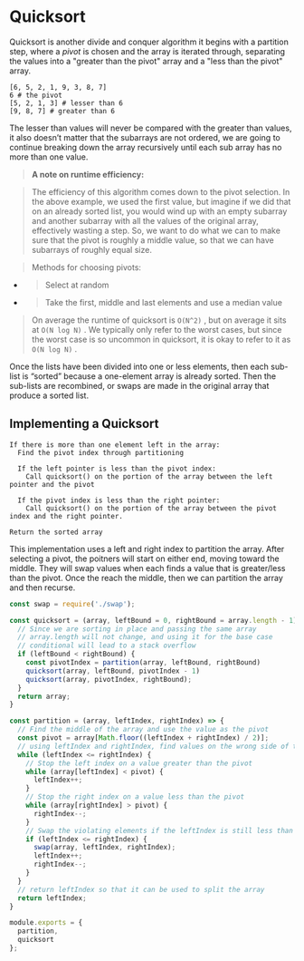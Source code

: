 # Quicksort

Quicksort is another divide and conquer algorithm it begins with a partition step, where a *pivot* is chosen and the array is iterated through, separating the values into a "greater than the pivot" array and a "less than the pivot" array.

```plaintext
[6, 5, 2, 1, 9, 3, 8, 7]
6 # the pivot
[5, 2, 1, 3] # lesser than 6
[9, 8, 7] # greater than 6
```

The lesser than values will never be compared with the greater than values, it also doesn’t matter that the subarrays are not ordered, we are going to continue breaking down the array recursively until each sub array has no more than one value.

> **A note on runtime efficiency:**

> The efficiency of this algorithm comes down to the pivot selection. In the above example, we used the first value, but imagine if we did that on an already sorted list, you would wind up with an empty subarray and another subarray with all the values of the original array, effectively wasting a step. So, we want to do what we can to make sure that the pivot is roughly a middle value, so that we can have subarrays of roughly equal size.

> Methods for choosing pivots:

- > Select at random
- > Take the first, middle and last elements and use a median value

> On average the runtime of quicksort is `O(N^2)` , but on average it sits at `O(N log N)` . We typically only refer to the worst cases, but since the worst case is so uncommon in quicksort, it is okay to refer to it as `O(N log N)` .

Once the lists have been divided into one or less elements, then each sub-list is “sorted” because a one-element array is already sorted. Then the sub-lists are recombined, or swaps are made in the original array that produce a sorted list.

## Implementing a Quicksort

```plaintext
If there is more than one element left in the array:
  Find the pivot index through partitioning

  If the left pointer is less than the pivot index:
    Call quicksort() on the portion of the array between the left pointer and the pivot

  If the pivot index is less than the right pointer:
    Call quicksort() on the portion of the array between the pivot index and the right pointer.

Return the sorted array
```

This implementation uses a left and right index to partition the array. After selecting a pivot, the poitners will start on either end, moving toward the middle. They will swap values when each finds a value that is greater/less than the pivot. Once the reach the middle, then we can partition the array and then recurse.

```javascript
const swap = require('./swap');

const quicksort = (array, leftBound = 0, rightBound = array.length - 1) => {
  // Since we are sorting in place and passing the same array
  // array.length will not change, and using it for the base case
  // conditional will lead to a stack overflow
  if (leftBound < rightBound) {
    const pivotIndex = partition(array, leftBound, rightBound)
    quicksort(array, leftBound, pivotIndex - 1)
    quicksort(array, pivotIndex, rightBound);
  }
  return array;
}

const partition = (array, leftIndex, rightIndex) => {
  // Find the middle of the array and use the value as the pivot
  const pivot = array[Math.floor((leftIndex + rightIndex) / 2)];
  // using leftIndex and rightIndex, find values on the wrong side of the array
  while (leftIndex <= rightIndex) {
    // Stop the left index on a value greater than the pivot
    while (array[leftIndex] < pivot) {
      leftIndex++;
    }
    // Stop the right index on a value less than the pivot
    while (array[rightIndex] > pivot) {
      rightIndex--;
    }
    // Swap the violating elements if the leftIndex is still less than or equal to the right Index
    if (leftIndex <= rightIndex) {
      swap(array, leftIndex, rightIndex);
      leftIndex++;
      rightIndex--;
    }
  }
  // return leftIndex so that it can be used to split the array
  return leftIndex;
}

module.exports = {
  partition,
  quicksort
};
```

